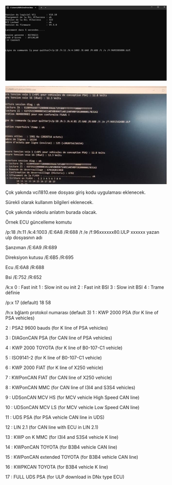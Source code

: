 ![Alt text](/vci1810giris.png?raw=true "Giriş Ekranı")

![Alt text](/ecuupdate.jpg?raw=true "Ecu Update")


Çok yakında vci1810.exe dosyası giriş kodu uygulaması eklenecek.

Sürekli olarak kullanım bilgileri eklenecek.

Çok yakında videolu anlatım burada olacak.

Örnek ECU güncelleme komutu

/p:18 /h:11 /k:4:1003 /E:6A8 /R:688 /t /e /f:96xxxxxx80.ULP xxxxxx yazan ulp dosyasnın adı

Şanzıman
/E:6A9 /R:689

Direksiyon kutusu
/E:6B5 /R:695

Ecu
/E:6A8 /R:688

Bsi
/E:752 /R:652 

/k:x
0 : Fast init 
1 : Slow init ou init 
2 : Fast init BSI 
3 : Slow init BSI
4 : Trame définie  


/p:x
17 (default)
18
58

/h:x bğlantı protokol numarası (default 3)
1 : KWP 2000 PSA (for K line of PSA vehicles)

2 : PSA2 9600 bauds (for K line of PSA vehicles)

3 : DIAGonCAN PSA (for CAN line of PSA vehicles)

4 : KWP 2000 TOYOTA (for K line of B0-107-C1 vehicle)

5 : ISO9141-2 (for K line of B0-107-C1 vehicle)

6 : KWP 2000 FIAT (for K line of X250 vehicle)

7 : KWPonCAN FIAT (for CAN line of X250 vehicle)

8 : KWPonCAN MMC (for CAN line of I3I4 and S3S4 vehicles)

9 : UDSonCAN MCV HS (for MCV vehicle High Speed ​​CAN line)

10 : UDSonCAN MCV LS (for MCV vehicle Low Speed ​​CAN line)

11 : UDS PSA (for PSA vehicle CAN line in UDS)

12 : LIN 2.1 (for CAN line with ECU in LIN 2.1)

13 : KWP on K MMC (for I3I4 and S3S4 vehicle K line)

14 : KWPonCAN TOYOTA (for B3B4 vehicle CAN line)

15 : KWPonCAN extended TOYOTA (for B3B4 vehicle CAN line)

16 : KWPKCAN TOYOTA (for B3B4 vehicle K line)

17 : FULL UDS PSA (for ULP download in DNx type ECU)
